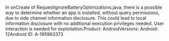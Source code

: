 In onCreate of RequestIgnoreBatteryOptimizations.java, there is a possible way to determine whether an app is installed, without query permissions, due to side channel information disclosure. This could lead to local information disclosure with no additional execution privileges needed. User interaction is needed for exploitation.Product: AndroidVersions: Android-12Android ID: A-195963373
